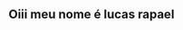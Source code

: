 ## Oiii meu nome é lucas rapael

<!--

tenho 12 anos
200m de altura
gosto de sports corinthias 😜
👀👅
🏀🧑‍🦰
!(https://media.tenor.com/9-xnvDQX9eUAAAAM/basketball-ball.gif)[quatro basketballs em cores quentes com um menino dançando]

-->
